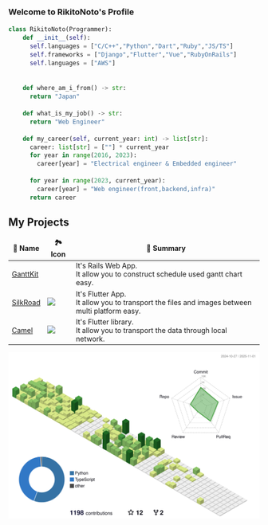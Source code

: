 ### Welcome to RikitoNoto's Profile
```python
class RikitoNoto(Programmer):
    def __init__(self):
      self.languages = ["C/C++","Python","Dart","Ruby","JS/TS"]
      self.frameworks = ["Django","Flutter","Vue","RubyOnRails"]
      self.languages = ["AWS"]


    def where_am_i_from() -> str:
      return "Japan"

    def what_is_my_job() -> str:
      return "Web Engineer"

    def my_career(self, current_year: int) -> list[str]:
      career: list[str] = [""] * current_year
      for year in range(2016, 2023):
        career[year] = "Electrical engineer & Embedded engineer"

      for year in range(2023, current_year):
        career[year] = "Web engineer(front,backend,infra)"
      return career
```

## My Projects

<table>
  <thead align="center">
    <tr border: none;>
      <td><b>🔭 Name</b></td>
      <td><b>🏞️ Icon</b></td>
      <td><b>💬 Summary</b></td>
    </tr>
  </thead>
  <tbody>
    <tr>
      <td><a href="https://github.com/RikitoNoto/GanttKit">GanttKit</a></td>
      <td></td>
      <td>
          It's Rails Web App.</br>
          It allow you to construct schedule used gantt chart easy.
      </td>
    </tr>
    <tr>
      <td><a href="https://github.com/RikitoNoto/silkroad">SilkRoad</a></td>
      <td><image src="assets/silk_road_logo_req.png" height=50px/></td>
      <td>
        It's Flutter App.</br>
        It allow you to transport the files and images between multi platform easy.
      </td>
    </tr>
    <tr>
      <td><a href="https://github.com/RikitoNoto/camel">Camel</a></td>
      <td><image src="assets/camel_logo.png" height=50px/></td>
      <td>
        It's Flutter library.</br>
        It allow you to transport the data through local network.
      </td>
    </tr>
  </tbody>
</table>

![](./profile-3d-contrib/profile-green-animate.svg)
<!-- [![](https://raw.githubusercontent.com/RikitoNoto/RikitoNoto/main/profile-summary-card-output/github/0-profile-details.svg)](https://github.com/vn7n24fzkq/github-profile-summary-cards) -->
<!-- [![](https://raw.githubusercontent.com/RikitoNoto/RikitoNoto/main/profile-summary-card-output/github/1-repos-per-language.svg)](https://github.com/vn7n24fzkq/github-profile-summary-cards) [![](https://raw.githubusercontent.com/RikitoNoto/RikitoNoto/main/profile-summary-card-output/github/2-most-commit-language.svg)](https://github.com/vn7n24fzkq/github-profile-summary-cards) -->
<!-- [![](https://raw.githubusercontent.com/RikitoNoto/RikitoNoto/main/profile-summary-card-output/github/3-stats.svg)](https://github.com/vn7n24fzkq/github-profile-summary-cards) [![](https://raw.githubusercontent.com/RikitoNoto/RikitoNoto/main/profile-summary-card-output/github/4-productive-time.svg)](https://github.com/vn7n24fzkq/github-profile-summary-cards) -->

<!--
**RikitoNoto/RikitoNoto** is a ✨ _special_ ✨ repository because its `README.md` (this file) appears on your GitHub profile.

Here are some ideas to get you started:

- 🔭 I’m currently working on ...
- 🌱 I’m currently learning ...
- 👯 I’m looking to collaborate on ...
- 🤔 I’m looking for help with ...
- 💬 Ask me about ...
- 📫 How to reach me: ...
- 😄 Pronouns: ...
- ⚡ Fun fact: ...
-->
